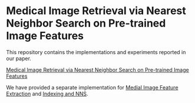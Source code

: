 # Medical Image Retrieval via Nearest Neighbor Search on Pre-trained Image Features
This repository contains the implementations and experiments reported in our paper.

[Medical Image Retrieval via Nearest Neighbor Search on Pre-trained Image Features](https://arxiv.org/pdf/xxxx.xxxxx.pdf)

We have provided a separate implementation for [Medial Image Feature Extraction](https://github.com/deepaknlp/DLS/tree/main/ImageFeatureExtractors) and [Indexing and NNS](https://github.com/deepaknlp/DLS/tree/main/SearchAndIndexingJavaCode).
